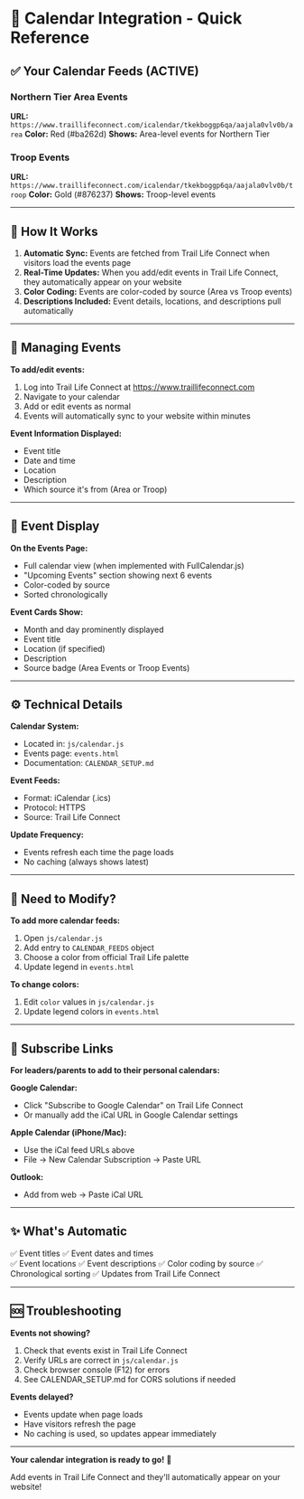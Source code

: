 # 📅 Calendar Integration - Quick Reference

## ✅ Your Calendar Feeds (ACTIVE)

### Northern Tier Area Events
**URL:** `https://www.traillifeconnect.com/icalendar/tkekboggp6qa/aajala0vlv0b/area`
**Color:** Red (#ba262d)
**Shows:** Area-level events for Northern Tier

### Troop Events  
**URL:** `https://www.traillifeconnect.com/icalendar/tkekboggp6qa/aajala0vlv0b/troop`
**Color:** Gold (#876237)
**Shows:** Troop-level events

---

## 🔄 How It Works

1. **Automatic Sync:** Events are fetched from Trail Life Connect when visitors load the events page
2. **Real-Time Updates:** When you add/edit events in Trail Life Connect, they automatically appear on your website
3. **Color Coding:** Events are color-coded by source (Area vs Troop events)
4. **Descriptions Included:** Event details, locations, and descriptions pull automatically

---

## 📝 Managing Events

**To add/edit events:**
1. Log into Trail Life Connect at https://www.traillifeconnect.com
2. Navigate to your calendar
3. Add or edit events as normal
4. Events will automatically sync to your website within minutes

**Event Information Displayed:**
- Event title
- Date and time
- Location
- Description
- Which source it's from (Area or Troop)

---

## 🎨 Event Display

**On the Events Page:**
- Full calendar view (when implemented with FullCalendar.js)
- "Upcoming Events" section showing next 6 events
- Color-coded by source
- Sorted chronologically

**Event Cards Show:**
- Month and day prominently displayed
- Event title
- Location (if specified)
- Description
- Source badge (Area Events or Troop Events)

---

## ⚙️ Technical Details

**Calendar System:** 
- Located in: `js/calendar.js`
- Events page: `events.html`
- Documentation: `CALENDAR_SETUP.md`

**Event Feeds:**
- Format: iCalendar (.ics)
- Protocol: HTTPS
- Source: Trail Life Connect

**Update Frequency:**
- Events refresh each time the page loads
- No caching (always shows latest)

---

## 🔧 Need to Modify?

**To add more calendar feeds:**
1. Open `js/calendar.js`
2. Add entry to `CALENDAR_FEEDS` object
3. Choose a color from official Trail Life palette
4. Update legend in `events.html`

**To change colors:**
1. Edit `color` values in `js/calendar.js`
2. Update legend colors in `events.html`

---

## 📧 Subscribe Links

**For leaders/parents to add to their personal calendars:**

**Google Calendar:**
- Click "Subscribe to Google Calendar" on Trail Life Connect
- Or manually add the iCal URL in Google Calendar settings

**Apple Calendar (iPhone/Mac):**
- Use the iCal feed URLs above
- File → New Calendar Subscription → Paste URL

**Outlook:**
- Add from web → Paste iCal URL

---

## ✨ What's Automatic

✅ Event titles
✅ Event dates and times  
✅ Event locations
✅ Event descriptions
✅ Color coding by source
✅ Chronological sorting
✅ Updates from Trail Life Connect

---

## 🆘 Troubleshooting

**Events not showing?**
1. Check that events exist in Trail Life Connect
2. Verify URLs are correct in `js/calendar.js`
3. Check browser console (F12) for errors
4. See CALENDAR_SETUP.md for CORS solutions if needed

**Events delayed?**
- Events update when page loads
- Have visitors refresh the page
- No caching is used, so updates appear immediately

---

**Your calendar integration is ready to go!** 🎉

Add events in Trail Life Connect and they'll automatically appear on your website!
